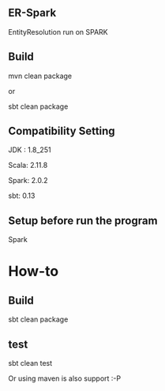 ER-Spark
---

EntityResolution run on SPARK

## Build
mvn clean package

or 

sbt clean package

## Compatibility Setting

JDK : 1.8_251

Scala: 2.11.8

Spark: 2.0.2

sbt: 0.13

## Setup before run the program

Spark

# How-to

## Build
sbt clean package

## test
sbt clean test

Or using maven is also support :-P